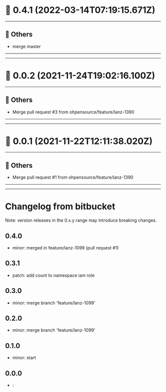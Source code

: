 # :confetti_ball: 0.4.1 (2022-03-14T07:19:15.671Z)
- - -
## :newspaper: Others
* merge master
- - -
- - -

# :confetti_ball: 0.0.2 (2021-11-24T19:02:16.100Z)
- - -
## :newspaper: Others
* Merge pull request #3 from ohpensource/feature/lanz-1390
- - -
- - -
# :confetti_ball: 0.0.1 (2021-11-22T12:11:38.020Z)
- - -
## :newspaper: Others
* Merge pull request #1 from ohpensource/feature/lanz-1390
- - -
- - -

# Changelog from bitbucket
Note: version releases in the 0.x.y range may introduce breaking changes.

## 0.4.0

- minor: merged in feature/lanz-1099 (pull request #1)

## 0.3.1

- patch:  add count to namespace iam role

## 0.3.0

- minor: merge branch 'feature/lanz-1099'

## 0.2.0

- minor:  merge branch 'feature/lanz-1099'

## 0.1.0

- minor: start 

## 0.0.0

- : 

